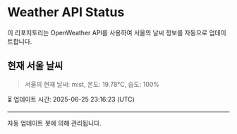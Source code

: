 
# Weather API Status

이 리포지토리는 OpenWeather API를 사용하여 서울의 날씨 정보를 자동으로 업데이트합니다.

## 현재 서울 날씨
> 서울의 현재 날씨: mist, 온도: 19.78°C, 습도: 100%

⏳ 업데이트 시간: 2025-06-25 23:16:23 (UTC)

---
자동 업데이트 봇에 의해 관리됩니다.
